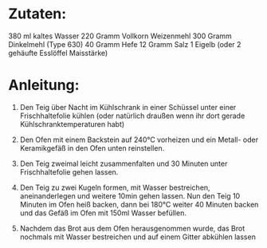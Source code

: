 # Zutaten:
380  ml    kaltes Wasser
220  Gramm Vollkorn Weizenmehl
300  Gramm Dinkelmehl (Type 630)
40   Gramm Hefe
12   Gramm Salz
1    Eigelb  (oder 2 gehäufte Esslöffel Maisstärke)

# Anleitung:

1. Den Teig über Nacht im Kühlschrank in einer Schüssel unter einer Frischhaltefolie kühlen
   (oder natürlich draußen wenn ihr dort gerade Kühlschranktemperaturen habt)

1. Den Ofen mit einem Backstein auf 240°C vorheizen und ein Metall- oder Keramikgefäß in den Ofen unten reinstellen.

1. Den Teig zweimal leicht zusammenfalten und 30 Minuten unter Frischhaltefolie gehen lassen.

1. Den Teig zu zwei Kugeln formen, mit Wasser bestreichen, aneinanderlegen und weitere 10min gehen lassen.
   Nun den Teig 10 Minuten im Ofen heiß backen, dann bei 180°C weiter 40 Minuten backen und das Gefäß im Ofen mit 150ml Wasser befüllen.

1. Nachdem das Brot aus dem Ofen herausgenommen wurde, das Brot nochmals mit Wasser bestreichen und auf einem Gitter abkühlen lassen



